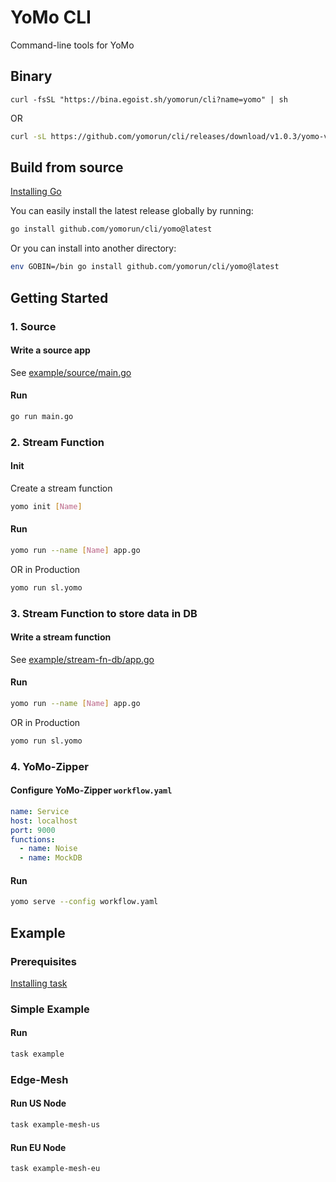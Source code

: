 # YoMo CLI

Command-line tools for YoMo

## Binary

`curl -fsSL "https://bina.egoist.sh/yomorun/cli?name=yomo" | sh`

OR

```bash
curl -sL https://github.com/yomorun/cli/releases/download/v1.0.3/yomo-v1.0.3-`uname -m`-`uname -s`.tar.gz | tar xvfz -
```

## Build from source

[Installing Go](https://golang.org/doc/install)

You can easily install the latest release globally by running:

```sh
go install github.com/yomorun/cli/yomo@latest
```

Or you can install into another directory:

```sh
env GOBIN=/bin go install github.com/yomorun/cli/yomo@latest
```

## Getting Started

### 1. Source

#### Write a source app

See [example/source/main.go](https://github.com/yomorun/cli/blob/main/example/source/main.go)

#### Run

```sh
go run main.go
```

### 2. Stream Function

#### Init

Create a stream function

```sh
yomo init [Name]
```

#### Run

```sh
yomo run --name [Name] app.go
```
OR in Production
```sh
yomo run sl.yomo
```

### 3. Stream Function to store data in DB

#### Write a stream function

See [example/stream-fn-db/app.go](https://github.com/yomorun/cli/blob/main/example/stream-fn-db/app.go)

#### Run

```sh
yomo run --name [Name] app.go
```
OR in Production
```sh
yomo run sl.yomo
```

### 4. YoMo-Zipper

#### Configure YoMo-Zipper `workflow.yaml`

```yaml
name: Service
host: localhost
port: 9000
functions:
  - name: Noise
  - name: MockDB
```

#### Run

```sh
yomo serve --config workflow.yaml
```

## Example

### Prerequisites
[Installing task](https://taskfile.dev/#/installation)

### Simple Example

#### Run

```sh
task example
```

### Edge-Mesh

#### Run US Node

```sh
task example-mesh-us
```

#### Run EU Node

```sh
task example-mesh-eu
```
